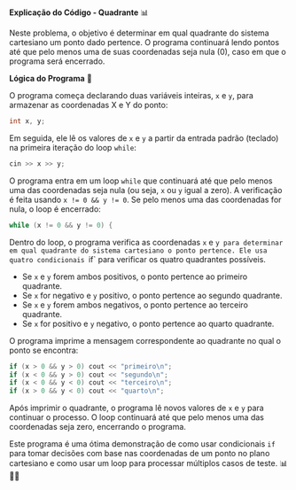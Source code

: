 **Explicação do Código - Quadrante** 📊

Neste problema, o objetivo é determinar em qual quadrante do sistema cartesiano um ponto dado pertence. O programa continuará lendo pontos até que pelo menos uma de suas coordenadas seja nula (0), caso em que o programa será encerrado.

**Lógica do Programa** 🧠

O programa começa declarando duas variáveis inteiras, `x` e `y`, para armazenar as coordenadas X e Y do ponto:

```cpp
int x, y;
```

Em seguida, ele lê os valores de `x` e `y` a partir da entrada padrão (teclado) na primeira iteração do loop `while`:

```cpp
cin >> x >> y;
```

O programa entra em um loop `while` que continuará até que pelo menos uma das coordenadas seja nula (ou seja, `x` ou `y` igual a zero). A verificação é feita usando `x != 0 && y != 0`. Se pelo menos uma das coordenadas for nula, o loop é encerrado:

```cpp
while (x != 0 && y != 0) {
```

Dentro do loop, o programa verifica as coordenadas `x` e `y para determinar em qual quadrante do sistema cartesiano o ponto pertence. Ele usa quatro condicionais `if` para verificar os quatro quadrantes possíveis.

- Se `x` e `y` forem ambos positivos, o ponto pertence ao primeiro quadrante.
- Se `x` for negativo e `y` positivo, o ponto pertence ao segundo quadrante.
- Se `x` e `y` forem ambos negativos, o ponto pertence ao terceiro quadrante.
- Se `x` for positivo e `y` negativo, o ponto pertence ao quarto quadrante.

O programa imprime a mensagem correspondente ao quadrante no qual o ponto se encontra:

```cpp
if (x > 0 && y > 0) cout << "primeiro\n";
if (x < 0 && y > 0) cout << "segundo\n";
if (x < 0 && y < 0) cout << "terceiro\n";
if (x > 0 && y < 0) cout << "quarto\n";
```

Após imprimir o quadrante, o programa lê novos valores de `x` e `y` para continuar o processo. O loop continuará até que pelo menos uma das coordenadas seja zero, encerrando o programa.

Este programa é uma ótima demonstração de como usar condicionais `if` para tomar decisões com base nas coordenadas de um ponto no plano cartesiano e como usar um loop para processar múltiplos casos de teste. 📊🔄✅